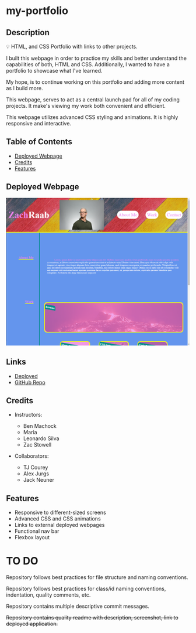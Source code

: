 # my-portfolio

## Description

💡 HTML, and CSS Portfolio with links to other projects.

I built this webpage in order to practice my skills and better understand the capabilities of both, HTML and CSS. Additionally, I wanted to have a portfolio to showcase what I've learned.

My hope, is to continue working on this portfolio and adding more content as I build more.

This webpage, serves to act as a central launch pad for all of my coding projects. It make's viewing my work both convenient and efficient.

This webpage utilizes advanced CSS styling and animations. It is highly responsive and interactive.

## Table of Contents

- [Deployed Webpage](#Deployed-Webpage)
- [Credits](#Credits)
- [Features](#Features)

## Deployed Webpage

![Screenshot](\assets\Screenshot.png)

## Links

- [Deployed](https://zachraab.github.io/my-portfolio/)
- [GitHub Repo](https://github.com/zachraab/my-portfolio)

## Credits

- Instructors:

  - Ben Machock
  - Maria
  - Leonardo Silva
  - Zac Stowell

- Collaborators:

  - TJ Courey
  - Alex Jurgs
  - Jack Neuner

## Features

- Responsive to different-sized screens
- Advanced CSS and CSS animations
- Links to external deployed webpages
- Functional nav bar
- Flexbox layout

# TO DO

Repository follows best practices for file structure and naming conventions.

Repository follows best practices for class/id naming conventions, indentation, quality comments, etc.

Repository contains multiple descriptive commit messages.

~~Repository contains quality readme with description, screenshot, link to deployed application.~~
